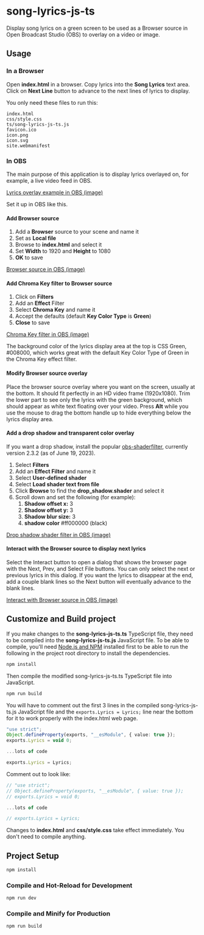 # song-lyrics-js-ts

Display song lyrics on a green screen to be used as a Browser source in Open 
Broadcast Studio (OBS) to overlay on a video or image.

## Usage

### In a Browser
Open **index.html** in a browser. Copy lyrics into the **Song Lyrics** text area. 
Click on **Next Line** button to advance to the next lines of lyrics to display.

You only need these files to run this:

```shell
index.html
css/style.css
ts/song-lyrics-js-ts.js
favicon.ico
icon.png
icon.svg
site.webmanifest
```

### In OBS
The main purpose of this application is to display lyrics overlayed on, for 
example, a live video feed in OBS.

[Lyrics overlay example in OBS (image)](img-readme/lyrics-overlay-sample.jpg)

Set it up in OBS like this.

#### Add Browser source
1. Add a **Browser** source to your scene and name it
2. Set as **Local file**
3. Browse to **index.html** and select it
4. Set **Width** to 1920 and **Height** to 1080
5. **OK** to save

[Browser source in OBS (image)](img-readme/lyrics-overlay-browser-source.jpg)

#### Add Chroma Key filter to Browser source
1. Click on **Filters**
2. Add an **Effect** Filter
3. Select **Chroma Key** and name it
4. Accept the defaults (default **Key Color Type** is **Green**)
5. **Close** to save

[Chroma Key filter in OBS (image)](img-readme/lyrics-overlay-filter-chroma-key.jpg)

The background color of the lyrics display area at the top is CSS Green, 
#008000, which works great with the default Key Color Type of Green in the 
Chroma Key effect filter.

#### Modify Browser source overlay
Place the browser source overlay where you want on the screen, usually at the 
bottom. It should fit perfectly in an HD video frame (1920x1080). Trim the 
lower part to see only the lyrics with the green background, which should 
appear as white text floating over your video. Press **Alt** while you use the 
mouse to drag the bottom handle up to hide everything below the lyrics 
display area.

#### Add a drop shadow and transparent color overlay
If you want a drop shadow, install the popular 
[obs-shaderfilter](https://obsproject.com/forum/resources/obs-shaderfilter.1736/), 
currently version 2.3.2 (as of June 19, 2023).

1. Select **Filters**
2. Add an **Effect Filter** and name it
3. Select **User-defined shader**
4. Select **Load shader text from file**
5. Click **Browse** to find the **drop_shadow.shader** and select it
6. Scroll down and set the following (for example):
   1. **Shadow offset x:** 3
   2. **Shadow offset y:** 3
   3. **Shadow blur size:** 3
   4. **shadow color** #ff000000 (black)

[Drop shadow shader filter in OBS (image)](img-readme/lyrics-overlay-filter-drop-shadow-shader.jpg)

#### Interact with the Browser source to display next lyrics
Select the Interact button to open a dialog that shows the browser page with 
the Next, Prev, and Select File buttons. You can only select the next or 
previous lyrics in this dialog. If you want the lyrics to disappear at the 
end, add a couple blank lines so the Next button will eventually advance to 
the blank lines.

[Interact with Browser source in OBS (image)](img-readme/lyrics-overlay-browser-interact.jpg)

## Customize and Build project

If you make changes to the **song-lyrics-js-ts.ts** TypeScript file, they need 
to be compiled into the **song-lyrics-js-ts.js** JavaScript file. To be able 
to compile, you'll need [Node.js and NPM](https://docs.npmjs.com/downloading-and-installing-node-js-and-npm) 
installed first to be able to run the following in the project root directory 
to install the dependencies. 

```sh
npm install
```

Then compile the modified song-lyrics-js-ts.ts TypeScript file into JavaScript.

```sh
npm run build
```

You will have to comment out the first 3 lines in the compiled 
song-lyrics-js-ts.js JavaScript file and the `exports.Lyrics = Lyrics;` line 
near the bottom for it to work properly with the index.html web page.

```typescript
"use strict";
Object.defineProperty(exports, "__esModule", { value: true });
exports.Lyrics = void 0;

...lots of code

exports.Lyrics = Lyrics;
```

Comment out to look like:

```typescript
// "use strict";
// Object.defineProperty(exports, "__esModule", { value: true });
// exports.Lyrics = void 0;

...lots of code

// exports.Lyrics = Lyrics;
```

Changes to **index.html** and **css/style.css** take effect immediately. You don't 
need to compile anything.

## Project Setup

```sh
npm install
```

### Compile and Hot-Reload for Development

```sh
npm run dev
```

### Compile and Minify for Production

```sh
npm run build
```
